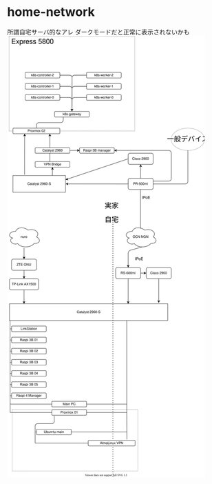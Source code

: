# home-network
所謂自宅サーバ的なアレ
ダークモードだと正常に表示されないかも
<img src="https://github.com/Anchovy-s3/home-network/blob/main/diagram/diagram.drawio.svg" alt="draw.io" title="構成図">

